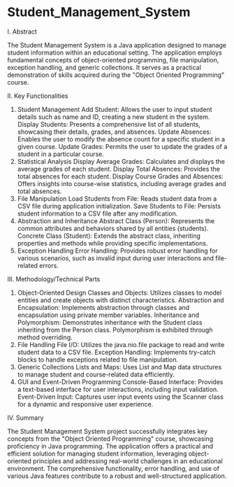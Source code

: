 # Student_Management_System
I. Abstract

The Student Management System is a Java application designed to manage student information within an educational setting. The application employs fundamental concepts of object-oriented programming, file manipulation, exception handling, and generic collections. It serves as a practical demonstration of skills acquired during the "Object Oriented Programming" course.

II. Key Functionalities
1. Student Management
Add Student: Allows the user to input student details such as name and ID, creating a new student in the system.
Display Students: Presents a comprehensive list of all students, showcasing their details, grades, and absences.
Update Absences: Enables the user to modify the absence count for a specific student in a given course.
Update Grades: Permits the user to update the grades of a student in a particular course.
2. Statistical Analysis
Display Average Grades: Calculates and displays the average grades of each student.
Display Total Absences: Provides the total absences for each student.
Display Course Grades and Absences: Offers insights into course-wise statistics, including average grades and total absences.
3. File Manipulation
Load Students from File: Reads student data from a CSV file during application initialization.
Save Students to File: Persists student information to a CSV file after any modification.
4. Abstraction and Inheritance
Abstract Class (Person): Represents the common attributes and behaviors shared by all entities (students).
Concrete Class (Student): Extends the abstract class, inheriting properties and methods while providing specific implementations.
5. Exception Handling
Error Handling: Provides robust error handling for various scenarios, such as invalid input during user interactions and file-related errors.

III. Methodology/Technical Parts
1. Object-Oriented Design
Classes and Objects: Utilizes classes to model entities and create objects with distinct characteristics.
Abstraction and Encapsulation: Implements abstraction through classes and encapsulation using private member variables.
Inheritance and Polymorphism: Demonstrates inheritance with the Student class inheriting from the Person class. Polymorphism is exhibited through method overriding.
2. File Handling
File I/O: Utilizes the java.nio.file package to read and write student data to a CSV file.
Exception Handling: Implements try-catch blocks to handle exceptions related to file manipulation.
3. Generic Collections
Lists and Maps: Uses List and Map data structures to manage student and course-related data efficiently.
5. GUI and Event-Driven Programming
Console-Based Interface: Provides a text-based interface for user interactions, including input validation.
Event-Driven Input: Captures user input events using the Scanner class for a dynamic and responsive user experience.

IV. Summary

The Student Management System project successfully integrates key concepts from the "Object Oriented Programming" course, showcasing proficiency in Java programming. The application offers a practical and efficient solution for managing student information, leveraging object-oriented principles and addressing real-world challenges in an educational environment. The comprehensive functionality, error handling, and use of various Java features contribute to a robust and well-structured application.
